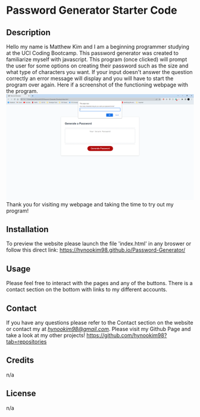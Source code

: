 # Password Generator Starter Code

## Description
Hello my name is Matthew Kim and I am a beginning programmer studying at the UCI Coding Bootcamp. This password generator was created to familiarize myself with javascript. This program (once clicked) will prompt the user for some options on creating their password such as the size and what type of characters you want. If your input doesn't answer the question correctly an error message will display and you will have to start the program over again. 
Here if a screenshot of the functioning webpage with the program.
![screenshot of page](/Develop/assets/images/screenshot.PNG "Screenshot of Website")
Thank you for visiting my webpage and taking the time to try out my program!

## Installation
To preview the website please launch the file 'index.html' in any broswer or follow this direct link: 
https://hynookim98.github.io/Password-Generator/

## Usage 
Please feel free to interact with the pages and any of the buttons. There is a contact section on the bottom with links to my different accounts. 

## Contact
If you have any questions please refer to the Contact section on the website or contact my at *hynookim98@gmail.com*.
Please visit my Github Page and take a look at my other projects!
https://github.com/hynookim98?tab=repositories

## Credits
n/a

## License
n/a